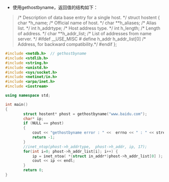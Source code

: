 - 使用gethostbyname，返回值的结构如下：
> /\* Description of data base entry for a single host.  \*/
>struct hostent
{
  char *h_name;			/\* Official name of host.  \*/
  char **h_aliases;		/\* Alias list.  \*/
  int h_addrtype;		/\* Host address type.  \*/
  int h_length;			/\* Length of address.  \*/
  char **h_addr_list;		/\* List of addresses from name server.  \*/
#ifdef __USE_MISC
> \# define	h_addr	h_addr_list[0] /\* Address, for backward compatibility.\*/
>#endif
};
```cpp
#include <netdb.h>  // gethostbyname
#include <stdlib.h>
#include <string.h>
#include <unistd.h>
#include <sys/socket.h>
#include <netinet/in.h>
#include <arpa/inet.h>
#include <iostream>

using namespace std;

int main()
{
		struct hostent* phost = gethostbyname("www.baidu.com");
		char* ip;
		if (NULL == phost)
	    {
	    	cout << "gethostbyname error : " <<  errno << " : " << strerror(errno) << endl;
	    	return -1;
	    }
		//inet_ntop(phost->h_addrtype,  phost->h_addr, ip, 17);
		for(int i=0; phost->h_addr_list[i]; i++) {
			ip = inet_ntoa( *(struct in_addr*)phost->h_addr_list[0] );
			cout << ip << endl;
		}
		return 0;
}
```
